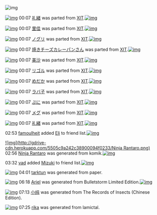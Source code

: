 ![img](http://gdrive-cdn.herokuapp.com/537b65a5bc09f0000721dda7/512px-barcode.png)

[![img](http://www.deviantsart.com/2lvepq9.png)](http://www.barcodekanojo.com/kanojo/2507475/%E7%A4%BC%E7%B7%92) 00:07 [礼緒](http://www.barcodekanojo.com/kanojo/2507475/%E7%A4%BC%E7%B7%92) was parted from [XIT](http://www.barcodekanojo.com/kanojo/2507475/%E7%A4%BC%E7%B7%92).[![img](http://www.deviantsart.com/815jg6.jpeg)](http://www.barcodekanojo.com/user/209348/XIT) 

[![img](http://gdrive-cdn.herokuapp.com/5505a38942c38900094f0215/MhCbn4bCq3.png)](http://www.barcodekanojo.com/kanojo/2310923/%E9%87%8C%E4%BD%B3) 00:07 [里佳](http://www.barcodekanojo.com/kanojo/2310923/%E9%87%8C%E4%BD%B3) was parted from [XIT](http://www.barcodekanojo.com/kanojo/2310923/%E9%87%8C%E4%BD%B3).[![img](http://www.deviantsart.com/815jg6.jpeg)](http://www.barcodekanojo.com/user/209348/XIT) 

[![img](http://gdrive-cdn.herokuapp.com/5505a34342c38900094f0214/tAA_H-UX40.png)](http://www.barcodekanojo.com/kanojo/356024/%E3%83%8E%E3%82%B0%E3%83%AA) 00:07 [ノグリ](http://www.barcodekanojo.com/kanojo/356024/%E3%83%8E%E3%82%B0%E3%83%AA) was parted from [XIT](http://www.barcodekanojo.com/kanojo/356024/%E3%83%8E%E3%82%B0%E3%83%AA).[![img](http://www.deviantsart.com/815jg6.jpeg)](http://www.barcodekanojo.com/user/209348/XIT) 

[![img](http://www.deviantsart.com/295ep4q.png)](http://www.barcodekanojo.com/kanojo/1954042/%E7%84%BC%E3%81%8D%E3%83%81%E3%83%BC%E3%82%BA%E3%82%AB%E3%83%AC%E3%83%BC%E3%83%91%E3%83%B3%E3%81%95%E3%82%93) 00:07 [焼きチーズカレーパンさん](http://www.barcodekanojo.com/kanojo/1954042/%E7%84%BC%E3%81%8D%E3%83%81%E3%83%BC%E3%82%BA%E3%82%AB%E3%83%AC%E3%83%BC%E3%83%91%E3%83%B3%E3%81%95%E3%82%93) was parted from [XIT](http://www.barcodekanojo.com/kanojo/1954042/%E7%84%BC%E3%81%8D%E3%83%81%E3%83%BC%E3%82%BA%E3%82%AB%E3%83%AC%E3%83%BC%E3%83%91%E3%83%B3%E3%81%95%E3%82%93).[![img](http://www.deviantsart.com/815jg6.jpeg)](http://www.barcodekanojo.com/user/209348/XIT) 

[![img](http://gdrive-cdn.herokuapp.com/5505a2b842c38900094f0212/ztwGfBKGeJ.png)](http://www.barcodekanojo.com/kanojo/3191025/%E7%BE%8E%E6%B2%99) 00:07 [美沙](http://www.barcodekanojo.com/kanojo/3191025/%E7%BE%8E%E6%B2%99) was parted from [XIT](http://www.barcodekanojo.com/kanojo/3191025/%E7%BE%8E%E6%B2%99).[![img](http://www.deviantsart.com/815jg6.jpeg)](http://www.barcodekanojo.com/user/209348/XIT) 

[![img](http://gdrive-cdn.herokuapp.com/5505a27342c38900094f0211/MhiA5P4Z5e.png)](http://www.barcodekanojo.com/kanojo/3191148/%E3%83%AA%E3%82%B4%E3%83%AB) 00:07 [リゴル](http://www.barcodekanojo.com/kanojo/3191148/%E3%83%AA%E3%82%B4%E3%83%AB) was parted from [XIT](http://www.barcodekanojo.com/kanojo/3191148/%E3%83%AA%E3%82%B4%E3%83%AB).[![img](http://www.deviantsart.com/815jg6.jpeg)](http://www.barcodekanojo.com/user/209348/XIT) 

[![img](http://gdrive-cdn.herokuapp.com/5505a22e42c38900094f0210/PGwx1mueBz.png)](http://www.barcodekanojo.com/kanojo/1636895/%E3%82%81%E3%81%A0%E3%81%8B) 00:07 [めだか](http://www.barcodekanojo.com/kanojo/1636895/%E3%82%81%E3%81%A0%E3%81%8B) was parted from [XIT](http://www.barcodekanojo.com/kanojo/1636895/%E3%82%81%E3%81%A0%E3%81%8B).[![img](http://www.deviantsart.com/815jg6.jpeg)](http://www.barcodekanojo.com/user/209348/XIT) 

[![img](http://gdrive-cdn.herokuapp.com/5505a1e942c38900094f020f/9_pyqMP5HF.png)](http://www.barcodekanojo.com/kanojo/815010/%E3%83%A9%E3%83%90%E5%AD%90) 00:07 [ラバ子](http://www.barcodekanojo.com/kanojo/815010/%E3%83%A9%E3%83%90%E5%AD%90) was parted from [XIT](http://www.barcodekanojo.com/kanojo/815010/%E3%83%A9%E3%83%90%E5%AD%90).[![img](http://www.deviantsart.com/815jg6.jpeg)](http://www.barcodekanojo.com/user/209348/XIT) 

[![img](http://gdrive-cdn.herokuapp.com/5505a3ea42c38900094f0217/Ut9t2_cYL4.png)](http://www.barcodekanojo.com/kanojo/202195/%E3%81%B7%E3%81%AB) 00:07 [ぷに](http://www.barcodekanojo.com/kanojo/202195/%E3%81%B7%E3%81%AB) was parted from [XIT](http://www.barcodekanojo.com/kanojo/202195/%E3%81%B7%E3%81%AB).[![img](http://www.deviantsart.com/815jg6.jpeg)](http://www.barcodekanojo.com/user/209348/XIT) 

[![img](http://gdrive-cdn.herokuapp.com/5505a19142c38900094f020e/9cUrg0cVpU.png)](http://www.barcodekanojo.com/kanojo/74111/%E3%83%A1%E3%82%B0) 00:07 [メグ](http://www.barcodekanojo.com/kanojo/74111/%E3%83%A1%E3%82%B0) was parted from [XIT](http://www.barcodekanojo.com/kanojo/74111/%E3%83%A1%E3%82%B0).[![img](http://www.deviantsart.com/815jg6.jpeg)](http://www.barcodekanojo.com/user/209348/XIT) 

[![img](http://www.deviantsart.com/2lvepq9.png)](http://www.barcodekanojo.com/kanojo/2507475/%E7%A4%BC%E7%B7%92) 00:07 [礼緒](http://www.barcodekanojo.com/kanojo/2507475/%E7%A4%BC%E7%B7%92) was parted from [XIT](http://www.barcodekanojo.com/kanojo/2507475/%E7%A4%BC%E7%B7%92).[![img](http://www.deviantsart.com/815jg6.jpeg)](http://www.barcodekanojo.com/user/209348/XIT) 

02:53 [famoulheit](http://www.barcodekanojo.com/user/500574/famoulheit) added [Eli](http://www.barcodekanojo.com/kanojo/2550223/Eli) to friend list.[![img](http://gdrive-cdn.herokuapp.com/5505c7c042c38900094f0232/Eli.png)](http://www.barcodekanojo.com/kanojo/2550223/Eli) 

[![img](http://gdrive-cdn.herokuapp.com/5505c9a242c38900094f0233/Ninja Rantaro.png)](http://www.barcodekanojo.com/kanojo/3193487/Ninja%20Rantaro) 02:56 [Ninja Rantaro](http://www.barcodekanojo.com/kanojo/3193487/Ninja%20Rantaro) was generated from komik.[![img](http://gdrive-cdn.herokuapp.com/5505c9e642c38900094f0234/komik.jpg)](http://www.barcodekanojo.com/product_images/barcode/6019270/1426442116/komik.jpg) 

03:32 [vad](http://www.barcodekanojo.com/user/474328/vad) added [Mizuki](http://www.barcodekanojo.com/kanojo/1239993/Mizuki) to friend list.[![img](http://gdrive-cdn.herokuapp.com/5505d1d542c38900094f0235/Mizuki.png)](http://www.barcodekanojo.com/kanojo/1239993/Mizuki) 

[![img](http://gdrive-cdn.herokuapp.com/5505d7b0d62779000990bc84/tarktun.png)](http://www.barcodekanojo.com/kanojo/3193488/tarktun) 04:01 [tarktun](http://www.barcodekanojo.com/kanojo/3193488/tarktun) was generated from paper.

[![img](http://gdrive-cdn.herokuapp.com/5505f80dd62779000990bc85/Ariel.png)](http://www.barcodekanojo.com/kanojo/3193489/Ariel) 06:18 [Ariel](http://www.barcodekanojo.com/kanojo/3193489/Ariel) was generated from Bulletstorm Limited Edition.[![img](http://gdrive-cdn.herokuapp.com/5505f851d62779000990bc86/Bulletstorm.jpg)](http://www.barcodekanojo.com/product_images/barcode/6019273/1426454230/50x50xBulletstorm,P20Limited,P20Edition.jpg,qw=88,ah=88.pagespeed.ic.d39PTMrD1Z.jpg) 

[![img](http://www.deviantsart.com/3k3dl2p.png)](http://www.barcodekanojo.com/kanojo/3193490/%E5%B0%8F%E7%BA%AF) 07:13 [小纯](http://www.barcodekanojo.com/kanojo/3193490/%E5%B0%8F%E7%BA%AF) was generated from The Records of Insects (Chinese Edition).

[![img](http://gdrive-cdn.herokuapp.com/55060836d62779000990bc87/rika.png)](http://www.barcodekanojo.com/kanojo/3193491/rika) 07:25 [rika](http://www.barcodekanojo.com/kanojo/3193491/rika) was generated from lamictal.


